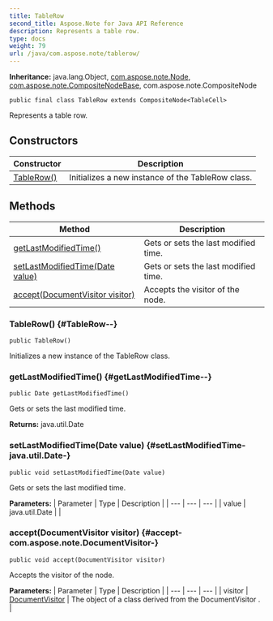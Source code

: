 ```yaml
---
title: TableRow
second_title: Aspose.Note for Java API Reference
description: Represents a table row.
type: docs
weight: 79
url: /java/com.aspose.note/tablerow/
---
```


**Inheritance:**
java.lang.Object, [com.aspose.note.Node](../../com.aspose.note/node), [com.aspose.note.CompositeNodeBase](../../com.aspose.note/compositenodebase), com.aspose.note.CompositeNode
```
public final class TableRow extends CompositeNode<TableCell>
```

Represents a table row.
## Constructors

| Constructor | Description |
| --- | --- |
| [TableRow()](#TableRow--) | Initializes a new instance of the  TableRow  class. |
## Methods

| Method | Description |
| --- | --- |
| [getLastModifiedTime()](#getLastModifiedTime--) | Gets or sets the last modified time. |
| [setLastModifiedTime(Date value)](#setLastModifiedTime-java.util.Date-) | Gets or sets the last modified time. |
| [accept(DocumentVisitor visitor)](#accept-com.aspose.note.DocumentVisitor-) | Accepts the visitor of the node. |
### TableRow() {#TableRow--}
```
public TableRow()
```


Initializes a new instance of the  TableRow  class.

### getLastModifiedTime() {#getLastModifiedTime--}
```
public Date getLastModifiedTime()
```


Gets or sets the last modified time.

**Returns:**
java.util.Date
### setLastModifiedTime(Date value) {#setLastModifiedTime-java.util.Date-}
```
public void setLastModifiedTime(Date value)
```


Gets or sets the last modified time.

**Parameters:**
| Parameter | Type | Description |
| --- | --- | --- |
| value | java.util.Date |  |

### accept(DocumentVisitor visitor) {#accept-com.aspose.note.DocumentVisitor-}
```
public void accept(DocumentVisitor visitor)
```


Accepts the visitor of the node.

**Parameters:**
| Parameter | Type | Description |
| --- | --- | --- |
| visitor | [DocumentVisitor](../../com.aspose.note/documentvisitor) | The object of a class derived from the  DocumentVisitor . |

